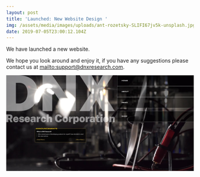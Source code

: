 ```yaml
---
layout: post
title: 'Launched: New Website Design '
img: /assets/media/images/uploads/ant-rozetsky-SLIFI67jv5k-unsplash.jpg
date: 2019-07-05T23:00:12.104Z
---
```

We have launched a new website. 

We hope you look around and enjoy it, if you have any suggestions please contact us at <mailto:support@dnxresearch.com>.

![Homepage of the new design. ](/assets/media/images/uploads/sharedscreenshot.jpg)
